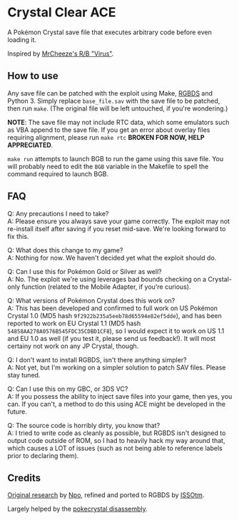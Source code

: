# Crystal Clear ACE

A Pokémon Crystal save file that executes arbitrary code before even loading it.

Inspired by [MrCheeze's R/B "Virus"](https://github.com/MrCheeze/pokered-self-replicator).


## How to use

Any save file can be patched with the exploit using Make, [RGBDS](https://github.com/rednex/rgbds) and Python 3. Simply replace `base_file.sav` with the save file to be patched, then run `make`. (The original file will be left untouched, if you're wondering.)

**NOTE**: The save file may not include RTC data, which some emulators such as VBA append to the save file. If you get an error about overlay files requiring alignment, please run `make rtc` **BROKEN FOR NOW, HELP APPRECIATED**.

`make run` attempts to launch BGB to run the game using this save file. You will probably need to edit the `BGB` variable in the Makefile to spell the command required to launch BGB.


## FAQ

Q: Any precautions I need to take?<br>
A: Please ensure you always save your game correctly. The exploit may not re-install itself after saving if you reset mid-save. We're looking forward to fix this.

Q: What does this change to my game?<br>
A: Nothing for now. We haven't decided yet what the exploit should do.

Q: Can I use this for Pokémon Gold or Silver as well?<br>
A: No. The exploit we're using leverages bad bounds checking on a Crystal-only function (related to the Mobile Adapter, if you're curious).

Q: What versions of Pokémon Crystal does this work on?<br>
A: This has been developed and confirmed to full work on US Pokémon Crystal 1.0 (MD5 hash `9f2922b235a5eeb78d65594e82ef5dde`), and has been reported to work on EU Crystal 1.1 (MD5 hash `54858AA278A0576B545FDC35CDBD1CF8`), so I would expect it to work on US 1.1 and EU 1.0 as well (if you test it, please send us feedback!). It will most certainy not work on any JP Crystal, though.

Q: I don't want to install RGBDS, isn't there anything simpler?<br>
A: Not yet, but I'm working on a simpler solution to patch SAV files. Please stay tuned.

Q: Can I use this on my GBC, or 3DS VC?<br>
A: If you possess the ability to inject save files into your game, then yes, you can. If you can't, a method to do this using ACE might be developed in the future.

Q: The source code is horribly dirty, you know that?<br>
A: I tried to write code as cleanly as possible, but RGBDS isn't designed to output code outside of ROM, so I had to heavily hack my way around that, which causes a LOT of issues (such as not being able to reference labels prior to declaring them).


## Credits

[Original research](https://forums.glitchcity.info/index.php?topic=8344.0) by [Npo](https://forums.glitchcity.info/index.php?action=profile;u=2080), refined and ported to RGBDS by [ISSOtm](https://github.com/ISSOtm).

Largely helped by the [pokecrystal disassembly](https://github.com/pret/pokecrystal).